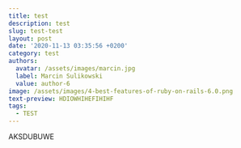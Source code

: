 ```yaml
---
title: test
description: test
slug: test-test
layout: post
date: '2020-11-13 03:35:56 +0200'
category: test
authors:
  avatar: /assets/images/marcin.jpg
  label: Marcin Sulikowski
  value: author-6
image: /assets/images/4-best-features-of-ruby-on-rails-6.0.png
text-preview: HDIOWHIHEFIHIHF
tags:
  - TEST
---
```

AKSDUBUWE
